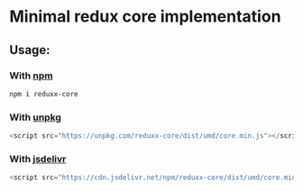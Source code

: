 # Minimal redux core implementation

## Usage:

### With [npm](https://www.npmjs.com/package/reduxx-core?activeTab=readme)

```sh
npm i reduxx-core
```

### With [unpkg](https://unpkg.com/)

```js
<script src="https://unpkg.com/reduxx-core/dist/umd/core.min.js"></script>
```

### With [jsdelivr](https://www.jsdelivr.com/package/npm/reduxx-core)

```js
<script src="https://cdn.jsdelivr.net/npm/reduxx-core/dist/umd/core.min.js"></script>
```
